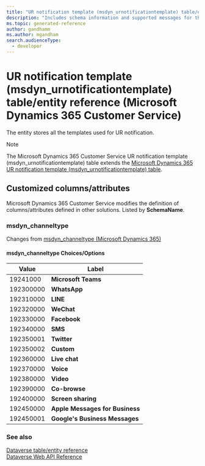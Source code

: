 ```yaml
---
title: "UR notification template (msdyn_urnotificationtemplate) table/entity reference (Microsoft Dynamics 365 Customer Service)"
description: "Includes schema information and supported messages for the UR notification template (msdyn_urnotificationtemplate) table/entity with Microsoft Dynamics 365 Customer Service."
ms.topic: generated-reference
author: gandhamm
ms.author: mgandham
search.audienceType: 
  - developer
---
```


# UR notification template (msdyn_urnotificationtemplate) table/entity reference (Microsoft Dynamics 365 Customer Service)

The entity stores all the templates used for UR notification.

> [!NOTE]
> The Microsoft Dynamics 365 Customer Service UR notification template (msdyn_urnotificationtemplate) table extends the [Microsoft Dynamics 365 UR notification template (msdyn_urnotificationtemplate) table](/dynamics365/developer/reference/entities/msdyn_urnotificationtemplate).



## Customized columns/attributes

Microsoft Dynamics 365 Customer Service modifies the definition of columns/attributes defined in other solutions. Listed by **SchemaName**.

### <a name="BKMK_msdyn_channeltype"></a> msdyn_channeltype

Changes from [msdyn_channeltype (Microsoft Dynamics 365)](/dynamics365/developer/reference/entities/msdyn_urnotificationtemplate#BKMK_msdyn_channeltype)

#### msdyn_channeltype Choices/Options

|Value|Label|
|---|---|
|19241000|**Microsoft Teams**|
|192300000|**WhatsApp**|
|192310000|**LINE**|
|192320000|**WeChat**|
|192330000|**Facebook**|
|192340000|**SMS**|
|192350001|**Twitter**|
|192350002|**Custom**|
|192360000|**Live chat**|
|192370000|**Voice**|
|192380000|**Video**|
|192390000|**Co-browse**|
|192400000|**Screen sharing**|
|192450000|**Apple Messages for Business**|
|192450001|**Google's Business Messages**|



### See also

[Dataverse table/entity reference](/power-apps/developer/data-platform/reference/about-entity-reference)  
[Dataverse Web API Reference](/power-apps/developer/data-platform/webapi/reference/about)   

